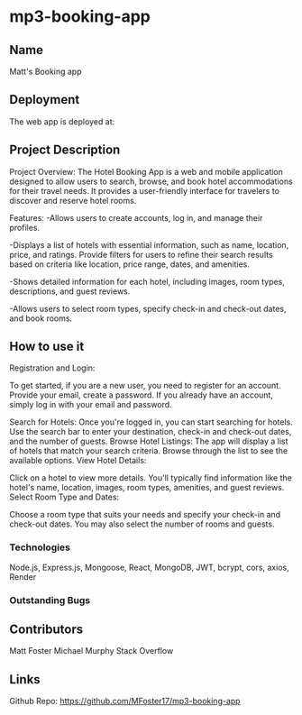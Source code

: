 # mp3-booking-app

## Name
Matt's Booking app

## Deployment

The web app is deployed at:

## Project Description
Project Overview:
The Hotel Booking App is a web and mobile application designed to allow users to search, browse, and book hotel accommodations for their travel needs. It provides a user-friendly interface for travelers to discover and reserve hotel rooms.

Features:
-Allows users to create accounts, log in, and manage their profiles.

-Displays a list of hotels with essential information, such as name, location, price, and ratings.
Provide filters for users to refine their search results based on criteria like location, price range, dates, and amenities.

-Shows detailed information for each hotel, including images, room types, descriptions, and guest reviews.

-Allows users to select room types, specify check-in and check-out dates, and book rooms.

## How to use it 
Registration and Login:

To get started, if you are a new user, you need to register for an account. Provide your email, create a password.
If you already have an account, simply log in with your email and password.

Search for Hotels:
    Once you're logged in, you can start searching for hotels. Use the search bar to enter your destination, check-in and check-out dates, and the number of guests.
Browse Hotel Listings:
The app will display a list of hotels that match your search criteria. Browse through the list to see the available options.
View Hotel Details:

Click on a hotel to view more details. You'll typically find information like the hotel's name, location, images, room types, amenities, and guest reviews.
Select Room Type and Dates:

Choose a room type that suits your needs and specify your check-in and check-out dates. You may also select the number of rooms and guests.

### Technologies
Node.js, Express.js, Mongoose, React, MongoDB, JWT, bcrypt, cors, axios, Render


### Outstanding Bugs


## Contributors
Matt Foster
Michael Murphy
Stack Overflow

## Links
Github Repo: https://github.com/MFoster17/mp3-booking-app
